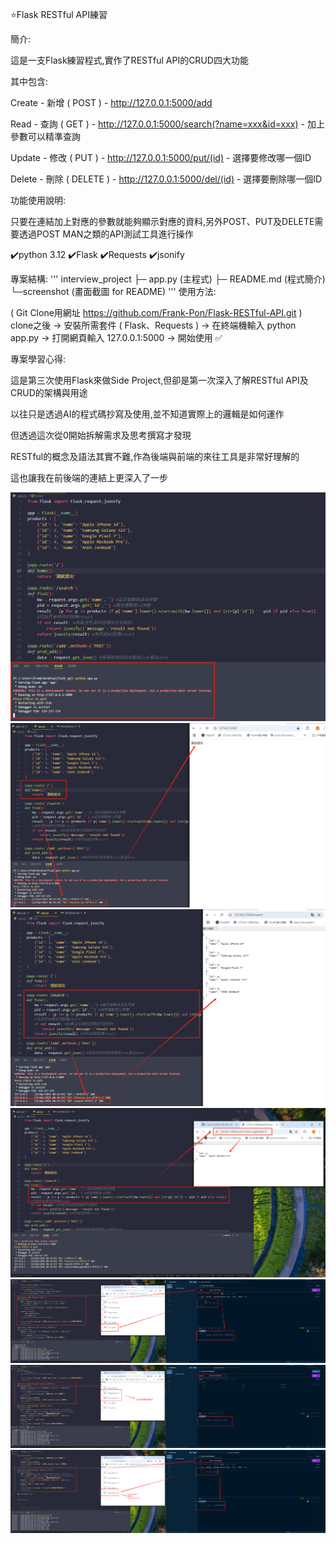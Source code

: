 ⭐Flask RESTful API練習

簡介:

這是一支Flask練習程式,實作了RESTful API的CRUD四大功能

其中包含:

Create - 新增 ( POST ) - http://127.0.0.1:5000/add

Read - 查詢 ( GET ) - http://127.0.0.1:5000/search(?name=xxx&id=xxx) - 加上參數可以精準查詢

Update - 修改 ( PUT ) - http://127.0.0.1:5000/put/(id) - 選擇要修改哪一個ID

Delete - 刪除 ( DELETE ) - http://127.0.0.1:5000/del/(id) - 選擇要刪除哪一個ID

功能使用說明:

只要在連結加上對應的參數就能夠顯示對應的資料,另外POST、PUT及DELETE需要透過POST MAN之類的API測試工具進行操作

✔️python 3.12 ✔️Flask ✔️Requests ✔️jsonify

專案結構:
'''
interview_project
        ├─ app.py (主程式)
        ├─ README.md (程式簡介)
        └─screenshot (畫面截圖 for README)
'''
使用方法:

( Git Clone用網址 https://github.com/Frank-Pon/Flask-RESTful-API.git ) clone之後 -> 安裝所需套件 ( Flask、Requests ) -> 在終端機輸入 python app.py -> 打開網頁輸入 127.0.0.1:5000 -> 開始使用 ✅

專案學習心得:

這是第三次使用Flask來做Side Project,但卻是第一次深入了解RESTful API及CRUD的架構與用途

以往只是透過AI的程式碼抄寫及使用,並不知道實際上的邏輯是如何運作

但透過這次從0開始拆解需求及思考撰寫才發現

RESTful的概念及語法其實不難,作為後端與前端的來往工具是非常好理解的

這也讓我在前後端的連結上更深入了一步

![畫面截圖](screenshot/start.png)
![畫面截圖](screenshot/testdone.png)
![畫面截圖](screenshot/search.png)
![畫面截圖](screenshot/search2.png)
![畫面截圖](screenshot/POST.png)
![畫面截圖](screenshot/DELETE.png)
![畫面截圖](screenshot/PUT.png)

